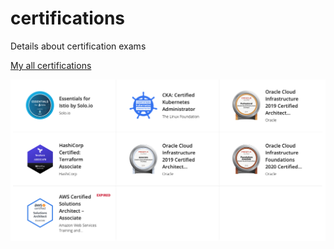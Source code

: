 # certifications
Details about certification exams

[My all certifications](https://www.youracclaim.com/users/pratikkumarmpatel/badges?sort=-state_updated_at&page=1)

![alt text](https://github.com/itinfracode/certifications/blob/main/All_Badges.png)